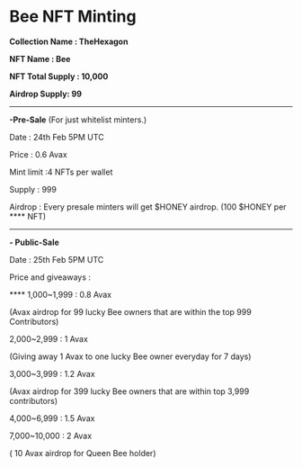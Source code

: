 # Bee NFT Minting

**Collection Name : TheHexagon**&#x20;

**NFT Name : Bee**&#x20;

**NFT Total Supply : 10,000**&#x20;

**Airdrop Supply: 99**&#x20;

****

**-Pre-Sale** (For just whitelist minters.)&#x20;

Date : 24th Feb 5PM UTC&#x20;

Price : 0.6 Avax &#x20;

Mint limit :4 NFTs per wallet&#x20;

Supply : 999&#x20;

Airdrop : Every presale minters will get $HONEY airdrop. (100 $HONEY per ****          NFT)&#x20;

****

**- Public-Sale**&#x20;

Date : 25th Feb 5PM UTC &#x20;

Price and giveaways :&#x20;

&#x20;**** 1,000\~1,999 : 0.8 Avax

&#x20;   (Avax airdrop for 99 lucky Bee owners that are within the top 999 Contributors) &#x20;

&#x20;2,000\~2,999 : 1 Avax &#x20;

&#x20;   (Giving away 1 Avax to one lucky Bee owner everyday for 7 days)&#x20;

&#x20; 3,000\~3,999 : 1.2 Avax &#x20;

&#x20;    (Avax airdrop for 399 lucky Bee owners that are within top 3,999 contributors) &#x20;

&#x20;  4,000\~6,999 : 1.5 Avax&#x20;

&#x20;   7,000\~10,000 : 2 Avax&#x20;

&#x20;      ( 10 Avax airdrop for Queen Bee holder)&#x20;



